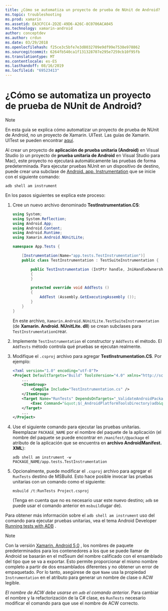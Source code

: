 ```yaml
---
title: ¿Cómo se automatiza un proyecto de prueba de NUnit de Android?
ms.topic: troubleshooting
ms.prod: xamarin
ms.assetid: EA3CFCC4-2D2E-49D6-A26C-8C0706ACA045
ms.technology: xamarin-android
author: conceptdev
ms.author: crdun
ms.date: 03/29/2018
ms.openlocfilehash: f25ce3c5bfe7e3d8032709e9df99e7538e978862
ms.sourcegitcommit: 6264fb540ca1f131328707e295e7259cb10f95fb
ms.translationtype: MT
ms.contentlocale: es-ES
ms.lasthandoff: 08/16/2019
ms.locfileid: "69523413"
---
```

# <a name="how-do-i-automate-an-android-nunit-test-project"></a>¿Cómo se automatiza un proyecto de prueba de NUnit de Android?

> [!NOTE]
> En esta guía se explica cómo automatizar un proyecto de prueba de NUnit de Android, no un proyecto de Xamarin. UITest. Las guías de Xamarin. UITest se pueden encontrar [aquí](https://docs.microsoft.com/appcenter/test-cloud/preparing-for-upload/uitest).

Al crear un proyecto de **aplicación de prueba unitaria (Android)** en Visual Studio (o un proyecto de **prueba unitaria de Android** en Visual Studio para Mac), este proyecto no ejecutará automáticamente las pruebas de forma predeterminada.
Para ejecutar pruebas NUnit en un dispositivo de destino, puede crear una subclase de [Android. app. Instrumentation](xref:Android.App.Instrumentation) que se inicie con el siguiente comando: 

```shell
adb shell am instrument 
```

En los pasos siguientes se explica este proceso:

1. Cree un nuevo archivo denominado **TestInstrumentation.CS**: 

    ```cs 
    using System;
    using System.Reflection;
    using Android.App;
    using Android.Content;
    using Android.Runtime;
    using Xamarin.Android.NUnitLite;

    namespace App.Tests {

        [Instrumentation(Name="app.tests.TestInstrumentation")]
        public class TestInstrumentation : TestSuiteInstrumentation {

            public TestInstrumentation (IntPtr handle, JniHandleOwnership transfer) : base (handle, transfer)
            {
            }

            protected override void AddTests ()
            {
                AddTest (Assembly.GetExecutingAssembly ());
            }
        }
    }
    ```

    En este archivo, `Xamarin.Android.NUnitLite.TestSuiteInstrumentation` (de **Xamarin. Android. NUnitLite. dll**) se crean subclases para `TestInstrumentation`crear.

2. Implemente `TestInstrumentation` el constructor y `AddTests` el método. El `AddTests` método controla qué pruebas se ejecutan realmente.

3. Modifique el `.csproj` archivo para agregar **TestInstrumentation.CS**. Por ejemplo:

    ```xml
    <?xml version="1.0" encoding="utf-8"?>
    <Project DefaultTargets="Build" ToolsVersion="4.0" xmlns="http://schemas.microsoft.com/developer/msbuild/2003">
        ...
        <ItemGroup>
            <Compile Include="TestInstrumentation.cs" />
        </ItemGroup>
        <Target Name="RunTests" DependsOnTargets="_ValidateAndroidPackageProperties">
            <Exec Command="&quot;$(_AndroidPlatformToolsDirectory)adb&quot; $(AdbTarget) $(AdbOptions) shell am instrument -w $(_AndroidPackage)/app.tests.TestInstrumentation" />
        </Target>
        ...
    </Project>
    ```

4. Use el siguiente comando para ejecutar las pruebas unitarias. Reemplazar `PACKAGE_NAME` por el nombre del paquete de la aplicación (el nombre del paquete se puede encontrar en `/manifest/@package` el atributo de la aplicación que se encuentra en **archivo AndroidManifest. XML**):

    ```shell
    adb shell am instrument -w PACKAGE_NAME/app.tests.TestInstrumentation
    ```

5. Opcionalmente, puede modificar el `.csproj` archivo para agregar el `RunTests` destino de MSBuild. Esto hace posible invocar las pruebas unitarias con un comando como el siguiente:

    ```shell
    msbuild /t:RunTests Project.csproj
    ```
    (Tenga en cuenta que no es necesario usar este nuevo destino; `adb` se puede usar el comando anterior en `msbuild`lugar de).

Para obtener más información sobre el `adb shell am instrument` uso del comando para ejecutar pruebas unitarias, vea el tema Android Developer [Running tests with ADB](https://developer.android.com/studio/test/command-line.html#RunTestsDevice) .


> [!NOTE]
> Con la versión [Xamarin. Android 5,0](https://github.com/xamarin/release-notes-archive/blob/master/release-notes/android/xamarin.android_5/xamarin.android_5.1/index.md#Android_Callable_Wrapper_Naming) , los nombres de paquete predeterminados para los contenedores a los que se puede llamar de Android se basarán en el md5sum del nombre calificado con el ensamblado del tipo que se va a exportar. Esto permite proporcionar el mismo nombre completo a partir de dos ensamblados diferentes y no obtener un error de empaquetado. Por lo tanto, asegúrese de que `Name` usa la propiedad `Instrumentation` en el atributo para generar un nombre de clase o ACW legible.

_El nombre de ACW debe usarse en `adb` el comando anterior_.
Para cambiar el nombre y la refactorización de la C# clase, es `RunTests` necesario modificar el comando para que use el nombre de ACW correcto.

